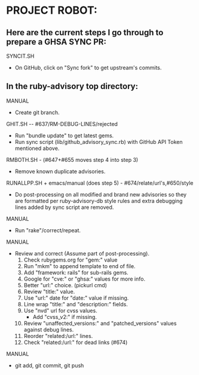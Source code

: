 # PROJECT ROBOT: 

## Here are the current steps I go through to prepare a GHSA SYNC PR:

SYNCIT.SH
 * On GitHub, click on "Sync fork" to get upstream's commits.

## In the ruby-advisory top directory:

MANUAL
 * Create git branch.

GHIT.SH -- #637/RM-DEBUG-LINES/rejected
 * Run "bundle update" to get latest gems.
 * Run sync script (lib/github_advisory_sync.rb) with GitHub API Token mentioned above.

RMBOTH.SH - (#647+#655 moves step 4 into step 3)
 * Remove known duplicate advisories.

RUNALLPP.SH + emacs/manual (does step 5) - #674/relate/url's,#650/style
 * Do post-processing on all modified and brand new advisories so
   they are formatted per ruby-advisory-db style rules and extra
   debugging lines added by sync script are removed.

MANUAL
 * Run "rake"/correct/repeat.

MANUAL
 * Review and correct (Assume part of post-processing).
     1. Check rubygems.org for "gem:" value
     2. Run "mkm" to append template to end of file.
     3. Add "framework: rails" for sub-rails gems.
     4. Google for "cve:" or "ghsa:" values for more info.
     5. Better "url:" choice. (pickurl cmd)
     6. Review "title:" value.
     7. Use "url:" date for "date:" value if missing.
     8. Line wrap "title:" and "description:" fields.
     9. Use "nvd" url for cvss values. 
        * Add "cvss_v2:" if missing.
     10. Review "unaffected_versions:" and "patched_versions"
         values against debug lines. 
     11. Reorder "related:/url:" lines.
     12. Check "related:/url:" for dead links (#674)
  
MANUAL
 * git add, git commit, git push
